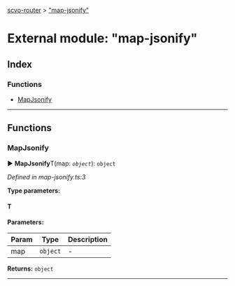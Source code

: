 [scvo-router](../README.md) > ["map-jsonify"](../modules/_map_jsonify_.md)



# External module: "map-jsonify"

## Index

### Functions

* [MapJsonify](_map_jsonify_.md#mapjsonify)



---
## Functions
<a id="mapjsonify"></a>

###  MapJsonify

► **MapJsonify**T(map: *`object`*): `object`



*Defined in map-jsonify.ts:3*



**Type parameters:**

#### T 
**Parameters:**

| Param | Type | Description |
| ------ | ------ | ------ |
| map | `object`   |  - |





**Returns:** `object`





___


